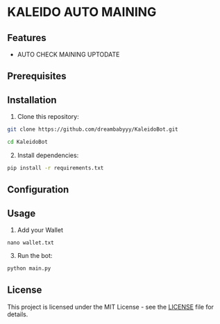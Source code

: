 # KALEIDO AUTO MAINING

## Features

- AUTO CHECK MAINING UPTODATE

## Prerequisites


## Installation

1. Clone this repository:

```bash
git clone https://github.com/dreambabyyy/KaleidoBot.git
```
```bash
cd KaleidoBot
```
2. Install dependencies:

```bash
pip install -r requirements.txt
```

## Configuration

## Usage

1. Add your Wallet

```
nano wallet.txt
```


3. Run the bot:

```bash
python main.py
```


## License

This project is licensed under the MIT License - see the [LICENSE](LICENSE) file for details.
